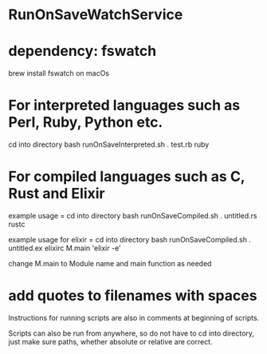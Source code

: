 # RunOnSaveWatchService

# dependency: fswatch

brew install fswatch on macOs


# For interpreted languages such as Perl, Ruby, Python etc.
cd into directory
bash runOnSaveInterpreted.sh . test.rb ruby

# For compiled languages such as C, Rust and Elixir
example usage = cd into directory
bash runOnSaveCompiled.sh . untitled.rs rustc

example usage for elixir = cd into directory
bash runOnSaveCompiled.sh . untitled.ex elixirc M.main 'elixir -e'

change M.main to Module name and main function as needed

# add quotes to filenames with spaces

Instructions for running scripts are also in comments at beginning of scripts.

Scripts can also be run from anywhere, so do not have to cd into directory, just make sure paths, whether absolute or relative are correct.

